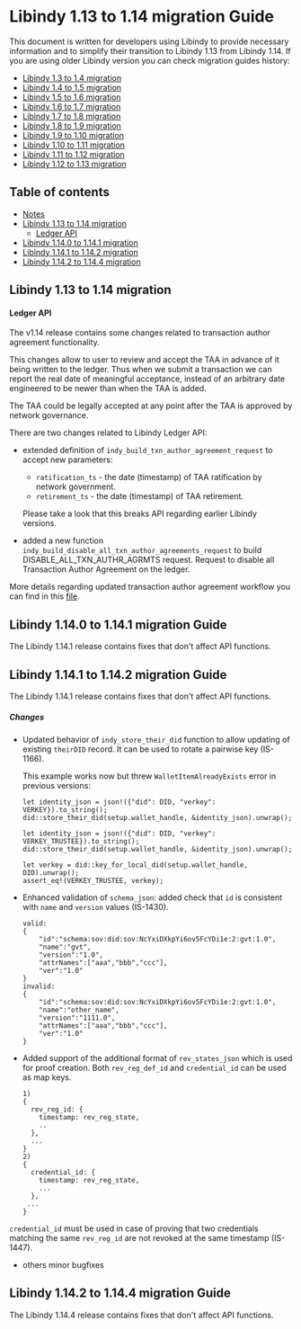 <!-- markdownlint-disable MD033 -->

# Libindy 1.13 to 1.14 migration Guide

This document is written for developers using Libindy to provide necessary information and
to simplify their transition to Libindy 1.13 from Libindy 1.14. If you are using older Libindy
version you can check migration guides history:

* [Libindy 1.3 to 1.4 migration](https://github.com/hyperledger/indy-sdk/blob/v1.4.0/doc/migration-guide.md)
* [Libindy 1.4 to 1.5 migration](https://github.com/hyperledger/indy-sdk/blob/v1.5.0/doc/migration-guide-1.4.0-1.5.0.md)
* [Libindy 1.5 to 1.6 migration](https://github.com/hyperledger/indy-sdk/blob/v1.6.0/doc/migration-guide-1.5.0-1.6.0.md)
* [Libindy 1.6 to 1.7 migration](https://github.com/hyperledger/indy-sdk/blob/v1.7.0/doc/migration-guide-1.6.0-1.7.0.md)
* [Libindy 1.7 to 1.8 migration](https://github.com/hyperledger/indy-sdk/blob/v1.8.0/doc/migration-guide-1.7.0-1.8.0.md)
* [Libindy 1.8 to 1.9 migration](https://github.com/hyperledger/indy-sdk/blob/v1.9.0/docs/migration-guides/migration-guide-1.8.0-1.9.0.md)
* [Libindy 1.9 to 1.10 migration](https://github.com/hyperledger/indy-sdk/blob/v1.10.0/docs/migration-guides/migration-guide-1.9.0-1.10.0.md)
* [Libindy 1.10 to 1.11 migration](https://github.com/hyperledger/indy-sdk/blob/v1.11.0/docs/migration-guides/migration-guide-1.10.0-1.11.0.md)
* [Libindy 1.11 to 1.12 migration](https://github.com/hyperledger/indy-sdk/blob/v1.12.0/docs/migration-guides/migration-guide-1.11.0-1.12.0.md)
* [Libindy 1.12 to 1.13 migration](https://github.com/hyperledger/indy-sdk/blob/v1.13.0/docs/migration-guides/migration-guide-1.12.0-1.13.0.md)

## Table of contents

* [Notes](#notes)
* [Libindy 1.13 to 1.14 migration](#libindy-113-to-114-migration)
    * [Ledger API](#ledger-api)
* [Libindy 1.14.0 to 1.14.1 migration](#libindy-1140-to-1141-migration-guide)
* [Libindy 1.14.1 to 1.14.2 migration](#libindy-1141-to-1142-migration-guide)
* [Libindy 1.14.2 to 1.14.4 migration](#libindy-1142-to-1144-migration-guide)

## Libindy 1.13 to 1.14 migration

#### Ledger API

The v1.14 release contains some changes related to transaction author agreement functionality. 

This changes allow to user to review and accept the TAA in advance of it being written to the ledger. 
Thus when we submit a transaction we can report the real date of meaningful acceptance, 
instead of an arbitrary date engineered to be newer than when the TAA is added.

The TAA could be legally accepted at any point after the TAA is approved by network governance. 

There are two changes related to Libindy Ledger API:
* extended definition of `indy_build_txn_author_agreement_request` to accept new parameters:
    * `ratification_ts` - the date (timestamp) of TAA ratification by network government.
    * `retirement_ts` - the date (timestamp) of TAA retirement.
    
   Please take a look that this breaks API regarding earlier Libindy versions.
      
* added a new function `indy_build_disable_all_txn_author_agreements_request` to build DISABLE_ALL_TXN_AUTHR_AGRMTS request. 
Request to disable all Transaction Author Agreement on the ledger.

More details regarding updated transaction author agreement workflow you can find in this [file](../how-tos/transaction-author-agreement.md).

## Libindy 1.14.0 to 1.14.1 migration Guide

The Libindy 1.14.1 release contains fixes that don't affect API functions. 

## Libindy 1.14.1 to 1.14.2 migration Guide

The Libindy 1.14.1 release contains fixes that don't affect API functions. 

##### Changes
* Updated behavior of `indy_store_their_did` function to allow updating of existing `theirDID` record. 
It can be used to rotate a pairwise key (IS-1166).

    This example works now but threw `WalletItemAlreadyExists` error in previous versions:
    ```
    let identity_json = json!({"did": DID, "verkey": VERKEY}).to_string();
    did::store_their_did(setup.wallet_handle, &identity_json).unwrap();
    
    let identity_json = json!({"did": DID, "verkey": VERKEY_TRUSTEE}).to_string();
    did::store_their_did(setup.wallet_handle, &identity_json).unwrap();
    
    let verkey = did::key_for_local_did(setup.wallet_handle, DID).unwrap();
    assert_eq!(VERKEY_TRUSTEE, verkey);
    ```


* Enhanced validation of `schema_json`: added check that `id` is consistent with `name` and `version` values (IS-1430).
    ``` 
    valid:
    {
        "id":"schema:sov:did:sov:NcYxiDXkpYi6ov5FcYDi1e:2:gvt:1.0",
        "name":"gvt",
        "version":"1.0",
        "attrNames":["aaa","bbb","ccc"],
        "ver":"1.0"
    }
    invalid:     
    {
        "id":"schema:sov:did:sov:NcYxiDXkpYi6ov5FcYDi1e:2:gvt:1.0",
        "name":"other_name",
        "version":"1111.0",
        "attrNames":["aaa","bbb","ccc"],
        "ver":"1.0"
    }
    ```


* Added support of the additional format of `rev_states_json` which is used for proof creation. 
Both `rev_reg_def_id` and `credential_id` can be used as map keys. 
    ```
    1)
    {
      rev_reg_id: {
        timestamp: rev_reg_state,
        ..
      },
      ...
    }
    2)
    { 
      credential_id: {
        timestamp: rev_reg_state,
        ...
      },
     ...
    }
    ```

`credential_id` must be used in case of proving that two credentials matching the same `rev_reg_id` are not revoked at the same timestamp (IS-1447).

* others minor bugfixes

## Libindy 1.14.2 to 1.14.4 migration Guide

The Libindy 1.14.4 release contains fixes that don't affect API functions. 
